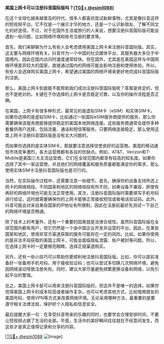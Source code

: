 **美国上网卡可以注册抖音国际版吗？[[TG💪+ @esim1088](https://t.me/s/esim1088)]**

在这个全球化越来越普及的时代，很多人都喜欢尝试新鲜事物，尤其是像抖音这样的短视频平台。它不仅是一个展示才华的地方，还是一个认识新朋友、了解不同文化的好途径。不过，对于在国外生活或旅行的人来说，想要注册抖音国际版可能会遇到一些问题，比如网络环境和账号注册的要求等。

首先，我们来聊聊为什么有些人会考虑使用美国上网卡来注册抖音国际版。其实，这主要与网络环境有关。抖音作为一个中国的社交媒体平台，其服务器大多位于中国境内，因此在国内访问时速度通常较快。但在国外，尤其是在美国这样与中国网络环境差异较大的国家，直接通过国内的网络可能会影响注册和使用体验。所以，有些人会选择购买美国上网卡，希望通过美国的网络环境来更好地完成抖音国际版的注册。

那么，美国上网卡到底能不能帮助我们成功注册抖音国际版呢？答案是肯定的，但也不是绝对的。关键在于你选择的上网卡是否稳定可靠，以及你的操作流程是否正确。

在美国，上网卡有很多种形式，最常见的是虚拟SIM卡（eSIM）和实体SIM卡。如果你选择的是虚拟SIM卡，比如通过一些国际eSIM服务商提供的服务，那么你需要确保该服务商能够提供稳定的美国本地网络连接。这些服务商通常会提供多种套餐供用户选择，包括流量、通话和短信等服务。只要网络连接稳定，那么使用这类上网卡注册抖音国际版是没有太大问题的。

而如果你选择的是实体SIM卡，那就要注意选择信誉良好的运营商。美国的移动通信市场竞争激烈，各大运营商都有各自的优缺点。例如，AT&T、Verizon和T-Mobile是美国三大主流运营商，它们在全球范围内都享有较高的知名度。如果你选择了其中一家运营商，并且他们的网络覆盖和服务质量都能满足你的需求，那么使用实体SIM卡注册抖音国际版也是可行的。

当然，在实际操作过程中，还需要注意一些细节。首先，确保你的设备支持所选上网卡的网络频段。不同国家和地区的网络频段有所不同，如果设备不兼容，即使有再好的网络环境也可能无法正常使用。其次，注册抖音国际版时需要填写手机号码进行验证，这时就需要确保你的上网卡能够正常接收短信或者电话验证码。此外，抖音可能会对来自某些国家的IP地址有所限制，因此在注册前最好先测试一下自己的网络环境是否畅通。

除了技术上的考量外，还有一个重要的因素就是法律合规性。虽然抖音国际版在全球范围内都有用户，但它仍然是一个由中国企业开发并运营的平台。因此，在某些国家和地区，使用非官方渠道获取的服务可能存在一定的风险。比如，如果你使用的是非法手段获取的美国上网卡，可能会面临隐私泄露、账户被封等问题。所以，在选择上网卡时一定要擦亮眼睛，选择正规渠道购买。

另外，还有一些小技巧可以帮助你更顺利地注册抖音国际版。比如，你可以提前准备好一张备用手机号码，用于接收验证码；也可以尝试多切换几次网络环境，避免因网络波动导致注册失败。同时，建议大家尽量避免频繁更换设备和网络，以免引起平台的警惕。

总之，美国上网卡是可以用来注册抖音国际版的，但这并不是唯一的选择。如果你觉得美国上网卡的成本较高或者操作复杂，也可以考虑其他方式，比如借用朋友的美国号码、使用VPN等方式来改善网络环境。无论采用哪种方法，最重要的是要遵守相关法律法规，保护好个人隐私和信息安全。

最后提醒大家一句：在享受抖音带来的乐趣的同时，也要学会合理安排时间，不要让短视频占据了生活的全部。毕竟，生活中的美好瞬间往往就在不经意间发生，而这些才是真正值得记录和分享的内容。

[[TG💪+ @esim1088](https://t.me/s/esim1088) ![Image](https://i.postimg.cc/4NQfJmqS/Snipaste-2025-05-13-00-14-12.png)]